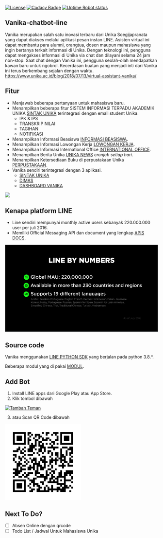 [![License](https://img.shields.io/badge/License-Apache%202.0-blue.svg)](https://github.com/IlhamriSKY/vanika-chatbot-line/blob/master/LICENSE)
[![Codacy Badge](https://api.codacy.com/project/badge/Grade/783df522579c4603b572abd3be599ca4)](https://www.codacy.com/manual/IlhamriSKY/vanika-chatbot-line?utm_source=github.com&amp;utm_medium=referral&amp;utm_content=IlhamriSKY/vanika-chatbot-line&amp;utm_campaign=Badge_Grade)
[![Uptime Robot status](https://img.shields.io/uptimerobot/status/m779426128-6b6e81ed8dc987db17d4cad2.svg)](https://stats.uptimerobot.com/1YoEKsMA9D)

## Vanika-chatbot-line
Vanika merupakan salah satu inovasi terbaru dari Unika Soegijapranata yang dapat diakses melalui aplikasi pesan instan LINE. Asisten virtual ini dapat membantu para alumni, orangtua, dosen maupun mahasiswa yang ingin bertanya terkait informasi di Unika. Dengan teknologi ini, pengguna dapat mengakses informasi di Unika via chat dan dilayani selama 24 jam non-stop. Saat chat dengan Vanika ini, pengguna seolah-olah mendapatkan kawan baru untuk ngobrol. Kecerdasan buatan yang menjadi inti dari Vanika ini terus berkembang sejalan dengan waktu. https://www.unika.ac.id/blog/2018/07/13/virtual-assistant-vanika/

## Fitur
- Menjawab beberapa pertanyaan untuk mahasiswa baru.
- Menampilkan beberapa fitur SISTEM INFORMASI TERPADU AKADEMIK UNIKA [SINTAK UNIKA](http://sintak.unika.ac.id/) terintegrasi dengan email student Unika.
    - IPK & IPS
    - TRANSKRIP NILAI
    - TAGIHAN
    - NOTIFIKASI
- Menampilkan Informasi Beasiswa [INFORMASI BEASISWA](https://www.unika.ac.id/infobeasiswa/).
- Menampilkan Informasi Lowongan Kerja [LOWONGAN KERJA](http://www.unika.ac.id/sscc/category/pengumuman/).
- Menampilkan Informasi International Office [INTERNATIONAL OFFICE](http://io.unika.ac.id/).
- Menampilkan Berita Unika [UNIKA NEWS](http://news.unika.ac.id/) <i>cronjob setiap hari</i>.
- Menampilkan Ketersediaan Buku di perpustakaan Unika [PERPUSTAKAAN](http://lib.unika.ac.id/).
- Vanika sendiri terintegrasi dengan 3 aplikasi.
    - [SINTAK UNIKA](http://sintak.unika.ac.id/)
    - [DIMAS](https://play.google.com/store/apps/details?id=presensi.qrcode.unika)
    - [DASHBOARD VANIKA]()
<img src="img/demo1.PNG">

## Kenapa platform LINE
- Line sendiri mempunyai monthly active users sebanyak 220.000.000 user per juli 2016.
- Memiliki Official Messaging API dan document yang lengkap [APIS DOCS](https://developers.line.biz/en/docs/messaging-api/line-bot-sdk/).
<img src="img/line1.PNG">

## Source code
Vanika menggunakan [LINE PYTHON SDK](https://github.com/line/line-bot-sdk-python) yang berjalan pada python 3.8.*.

Beberapa modul yang di pakai [MODUL](https://github.com/IlhamriSKY/vanika-chatbot-line/blob/master/requirements.txt).

## Add Bot
1. Install LINE apps dari Google Play atau App Store.
2. Klik tombol dibawah

  <a href="https://line.me/R/ti/p/%40wux4128q"><img height="36" border="0" alt="Tambah Teman" src="https://scdn.line-apps.com/n/line_add_friends/btn/en.png"></a>

3. atau Scan QR Code dibawah
  <img src="img/qrcode.png">

## Next To Do?
- [ ] Absen Online dengan qrcode
- [ ] Todo List / Jadwal Untuk Mahasiswa Unika